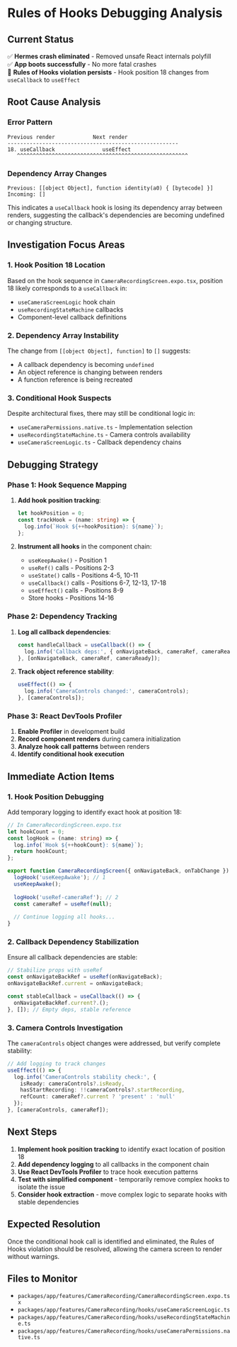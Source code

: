 # Rules of Hooks Debugging Analysis

## Current Status
✅ **Hermes crash eliminated** - Removed unsafe React internals polyfill  
✅ **App boots successfully** - No more fatal crashes  
🚨 **Rules of Hooks violation persists** - Hook position 18 changes from `useCallback` to `useEffect`

## Root Cause Analysis

### Error Pattern
```
Previous render            Next render
------------------------------------------------------
18. useCallback               useEffect
   ^^^^^^^^^^^^^^^^^^^^^^^^^^^^^^^^^^^^^^^^^^^^^^^^^^^^^^
```

### Dependency Array Changes
```
Previous: [[object Object], function identity(a0) { [bytecode] }]
Incoming: []
```

This indicates a `useCallback` hook is losing its dependency array between renders, suggesting the callback's dependencies are becoming undefined or changing structure.

## Investigation Focus Areas

### 1. Hook Position 18 Location
Based on the hook sequence in `CameraRecordingScreen.expo.tsx`, position 18 likely corresponds to a `useCallback` in:
- `useCameraScreenLogic` hook chain
- `useRecordingStateMachine` callbacks
- Component-level callback definitions

### 2. Dependency Array Instability
The change from `[[object Object], function]` to `[]` suggests:
- A callback dependency is becoming `undefined`
- An object reference is changing between renders
- A function reference is being recreated

### 3. Conditional Hook Suspects
Despite architectural fixes, there may still be conditional logic in:
- `useCameraPermissions.native.ts` - Implementation selection
- `useRecordingStateMachine.ts` - Camera controls availability
- `useCameraScreenLogic.ts` - Callback dependency chains

## Debugging Strategy

### Phase 1: Hook Sequence Mapping
1. **Add hook position tracking**:
   ```typescript
   let hookPosition = 0;
   const trackHook = (name: string) => {
     log.info(`Hook ${++hookPosition}: ${name}`);
   };
   ```

2. **Instrument all hooks** in the component chain:
   - `useKeepAwake()` - Position 1
   - `useRef()` calls - Positions 2-3
   - `useState()` calls - Positions 4-5, 10-11
   - `useCallback()` calls - Positions 6-7, 12-13, 17-18
   - `useEffect()` calls - Positions 8-9
   - Store hooks - Positions 14-16

### Phase 2: Dependency Tracking
1. **Log all callback dependencies**:
   ```typescript
   const handleCallback = useCallback(() => {
     log.info('Callback deps:', { onNavigateBack, cameraRef, cameraReady });
   }, [onNavigateBack, cameraRef, cameraReady]);
   ```

2. **Track object reference stability**:
   ```typescript
   useEffect(() => {
     log.info('CameraControls changed:', cameraControls);
   }, [cameraControls]);
   ```

### Phase 3: React DevTools Profiler
1. **Enable Profiler** in development build
2. **Record component renders** during camera initialization
3. **Analyze hook call patterns** between renders
4. **Identify conditional hook execution**

## Immediate Action Items

### 1. Hook Position Debugging
Add temporary logging to identify exact hook at position 18:

```typescript
// In CameraRecordingScreen.expo.tsx
let hookCount = 0;
const logHook = (name: string) => {
  log.info(`Hook ${++hookCount}: ${name}`);
  return hookCount;
};

export function CameraRecordingScreen({ onNavigateBack, onTabChange }) {
  logHook('useKeepAwake'); // 1
  useKeepAwake();
  
  logHook('useRef-cameraRef'); // 2
  const cameraRef = useRef(null);
  
  // Continue logging all hooks...
}
```

### 2. Callback Dependency Stabilization
Ensure all callback dependencies are stable:

```typescript
// Stabilize props with useRef
const onNavigateBackRef = useRef(onNavigateBack);
onNavigateBackRef.current = onNavigateBack;

const stableCallback = useCallback(() => {
  onNavigateBackRef.current?.();
}, []); // Empty deps, stable reference
```

### 3. Camera Controls Investigation
The `cameraControls` object changes were addressed, but verify complete stability:

```typescript
// Add logging to track changes
useEffect(() => {
  log.info('CameraControls stability check:', {
    isReady: cameraControls?.isReady,
    hasStartRecording: !!cameraControls?.startRecording,
    refCount: cameraRef?.current ? 'present' : 'null'
  });
}, [cameraControls, cameraRef]);
```

## Next Steps

1. **Implement hook position tracking** to identify exact location of position 18
2. **Add dependency logging** to all callbacks in the component chain  
3. **Use React DevTools Profiler** to trace hook execution patterns
4. **Test with simplified component** - temporarily remove complex hooks to isolate the issue
5. **Consider hook extraction** - move complex logic to separate hooks with stable dependencies

## Expected Resolution
Once the conditional hook call is identified and eliminated, the Rules of Hooks violation should be resolved, allowing the camera screen to render without warnings.

## Files to Monitor
- `packages/app/features/CameraRecording/CameraRecordingScreen.expo.tsx`
- `packages/app/features/CameraRecording/hooks/useCameraScreenLogic.ts`
- `packages/app/features/CameraRecording/hooks/useRecordingStateMachine.ts`
- `packages/app/features/CameraRecording/hooks/useCameraPermissions.native.ts`
